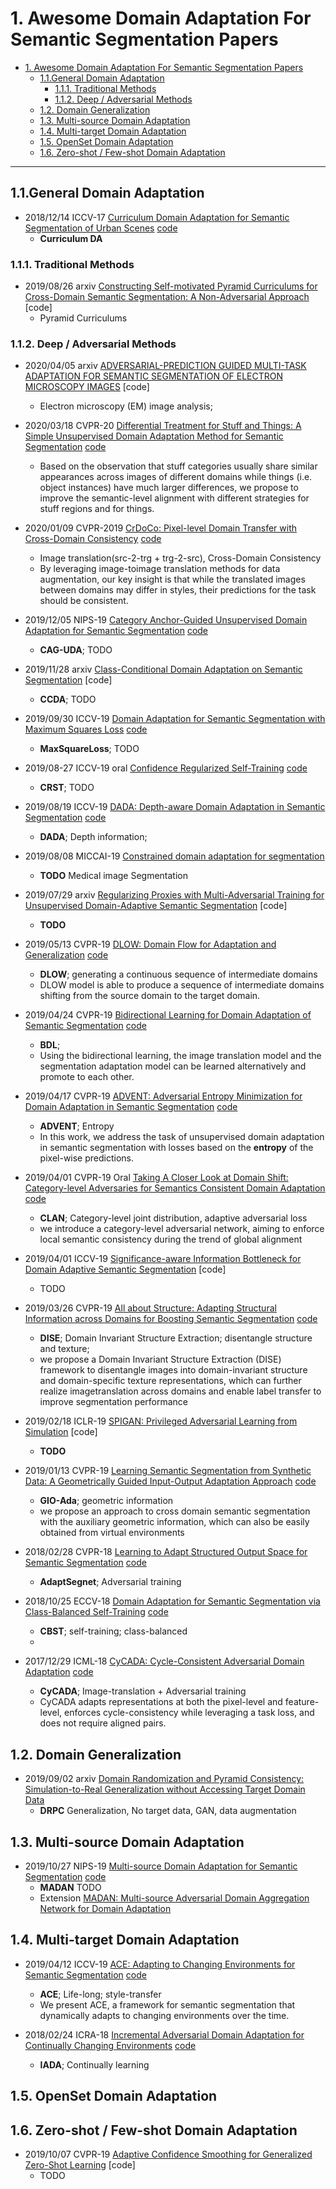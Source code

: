 # 1. Awesome Domain Adaptation For Semantic Segmentation Papers

- [1. Awesome Domain Adaptation For Semantic Segmentation Papers](#1-awesome-domain-adaptation-for-semantic-segmentation-papers)
	- [1.1.General Domain Adaptation](#11general-domain-adaptation)
		- [1.1.1. Traditional Methods](#111-traditional-methods)
		- [1.1.2. Deep / Adversarial Methods](#112-deep--adversarial-methods)
	- [1.2. Domain Generalization](#12-domain-generalization)
	- [1.3. Multi-source Domain Adaptation](#13-multi-source-domain-adaptation)
	- [1.4. Multi-target Domain Adaptation](#14-multi-target-domain-adaptation)
	- [1.5. OpenSet Domain Adaptation](#15-openset-domain-adaptation)
	- [1.6. Zero-shot / Few-shot Domain Adaptation](#16-zero-shot--few-shot-domain-adaptation)

---

## 1.1.General Domain Adaptation

- 2018/12/14 ICCV-17 [Curriculum Domain Adaptation for Semantic Segmentation of Urban Scenes](https://arxiv.org/abs/1707.09465) [code](https://github.com/YangZhang4065/AdaptationSeg)
    - **Curriculum DA**

### 1.1.1. Traditional Methods

- 2019/08/26 arxiv [Constructing Self-motivated Pyramid Curriculums for Cross-Domain Semantic Segmentation: A Non-Adversarial Approach](https://arxiv.org/abs/1908.09547) [code]
    - Pyramid Curriculums

### 1.1.2. Deep / Adversarial Methods

- 2020/04/05 arxiv [ADVERSARIAL-PREDICTION GUIDED MULTI-TASK ADAPTATION FOR SEMANTIC SEGMENTATION OF ELECTRON MICROSCOPY IMAGES](https://arxiv.org/abs/2004.02134) [code]
    - Electron microscopy (EM) image analysis;

	
- 2020/03/18 CVPR-20 [Differential Treatment for Stuff and Things: A Simple Unsupervised Domain Adaptation Method for Semantic Segmentation](https://arxiv.org/abs/2003.08040) [code]()
	- Based on the observation that stuff categories usually share similar appearances across images of different domains while things (i.e. object instances) have much larger differences, we propose to improve the semantic-level alignment with different strategies for stuff regions and for things.

- 2020/01/09 CVPR-2019 [CrDoCo: Pixel-level Domain Transfer with Cross-Domain Consistency](https://arxiv.org/abs/2001.03182) [code](https://github.com/YunChunChen/CrDoCo-pytorch)
	- Image translation(src-2-trg + trg-2-src), Cross-Domain Consistency 
	- By leveraging image-toimage translation methods for data augmentation, our key insight is that while the translated images between domains may differ in styles, their predictions for the task should be consistent.

- 2019/12/05 NIPS-19 [Category Anchor-Guided Unsupervised Domain Adaptation for Semantic Segmentation](https://arxiv.org/abs/1910.13049) [code](https://github.com/RogerZhangzz/CAG_UDA)
    - **CAG-UDA**; TODO

- 2019/11/28 arxiv [Class-Conditional Domain Adaptation on Semantic Segmentation](https://arxiv.org/abs/1911.11981) [code]
    - **CCDA**; TODO

- 2019/09/30 ICCV-19 [Domain Adaptation for Semantic Segmentation with Maximum Squares Loss](https://arxiv.org/abs/1909.13589) [code](https://github.com/ZJULearning/MaxSquareLoss)
    - **MaxSquareLoss**; TODO

- 2019/08-27 ICCV-19 oral [Confidence Regularized Self-Training](https://arxiv.org/abs/1908.09822) [code](https://github.com/yzou2/CRST)
    - **CRST**; TODO  

- 2019/08/19 ICCV-19 [DADA: Depth-aware Domain Adaptation in Semantic Segmentation](https://arxiv.org/abs/1904.01886) [code](https://github.com/valeoai/DADA)
    - **DADA**; Depth information;

- 2019/08/08 MICCAI-19 [Constrained domain adaptation for segmentation](https://arxiv.org/abs/1908.02996)
	- **TODO** Medical image Segmentation

- 2019/07/29 arxiv [Regularizing Proxies with Multi-Adversarial Training for Unsupervised Domain-Adaptive Semantic Segmentation](https://arxiv.org/abs/1907.12282) [code]
    - **TODO**

- 2019/05/13 CVPR-19 [DLOW: Domain Flow for Adaptation and Generalization](https://arxiv.org/abs/1812.05418) [code](https://github.com/ETHRuiGong/DLOW)
	- **DLOW**; generating a continuous sequence of intermediate domains
	- DLOW model is able to produce a sequence of intermediate domains shifting from the source domain to the target domain.

- 2019/04/24 CVPR-19 [Bidirectional Learning for Domain Adaptation of Semantic Segmentation](https://arxiv.org/abs/1904.10620) [code](https://github.com/liyunsheng13/BDL)
	- **BDL**;
	- Using the bidirectional learning, the image translation model and the segmentation adaptation model can be learned alternatively and promote to each other.

- 2019/04/17 CVPR-19 [ADVENT: Adversarial Entropy Minimization for Domain Adaptation in Semantic Segmentation](https://arxiv.org/abs/1811.12833) [code](https://github.com/valeoai/ADVENT)
	- **ADVENT**; Entropy
	- In this work, we address the task of unsupervised domain adaptation in semantic segmentation with losses based on the **entropy** of the pixel-wise predictions.

- 2019/04/01 CVPR-19 Oral [Taking A Closer Look at Domain Shift: Category-level Adversaries for Semantics Consistent Domain Adaptation](https://arxiv.org/abs/1809.09478) [code](https://github.com/RoyalVane/CLAN)
	- **CLAN**; Category-level joint distribution, adaptive adversarial loss
	- we introduce a category-level adversarial network, aiming to enforce local semantic consistency during the trend of global alignment

- 2019/04/01 ICCV-19 [Significance-aware Information Bottleneck for Domain Adaptive Semantic Segmentation](https://arxiv.org/abs/1904.00876) [code]
    - TODO

- 2019/03/26 CVPR-19 [All about Structure: Adapting Structural Information across Domains for Boosting Semantic Segmentation](https://arxiv.org/abs/1903.12212) [code](https://github.com/a514514772/DISE-Domain-Invariant-Structure-Extraction)
	- **DISE**; Domain Invariant Structure Extraction; disentangle structure and texture;
	- we propose a Domain Invariant Structure Extraction (DISE) framework to disentangle images into domain-invariant structure and domain-specific texture representations, which can further realize imagetranslation across domains and enable label transfer to improve segmentation performance

- 2019/02/18 ICLR-19 [SPIGAN: Privileged Adversarial Learning from Simulation]() [code]
	- **TODO**

- 2019/01/13 CVPR-19 [Learning Semantic Segmentation from Synthetic Data: A Geometrically Guided Input-Output Adaptation Approach](https://arxiv.org/abs/1812.05040) [code](https://github.com/yuhuayc/gio-ada)
	- **GIO-Ada**; geometric information
	- we propose an approach to cross domain semantic segmentation with the auxiliary geometric information, which can also be easily obtained from virtual environments

- 2018/02/28 CVPR-18 [Learning to Adapt Structured Output Space for Semantic Segmentation](https://arxiv.org/abs/1802.10349) [code](https://github.com/wasidennis/AdaptSegNet)
	- **AdaptSegnet**; Adversarial training

- 2018/10/25 ECCV-18 [Domain Adaptation for Semantic Segmentation via Class-Balanced Self-Training](https://arxiv.org/abs/1810.07911) [code](https://github.com/yzou2/CBST)
	- **CBST**; self-training; class-balanced 
	- 

- 2017/12/29 ICML-18 [CyCADA: Cycle-Consistent Adversarial Domain Adaptation](https://arxiv.org/abs/1711.03213) [code](https://github.com/jhoffman/cycada_release)
	- **CyCADA**; Image-translation + Adversarial training
	- CyCADA adapts representations at both the pixel-level and feature-level, enforces cycle-consistency while leveraging a task loss, and does not require aligned pairs.

## 1.2. Domain Generalization

- 2019/09/02 arxiv [Domain Randomization and Pyramid Consistency: Simulation-to-Real Generalization without Accessing Target Domain Data](https://arxiv.org/abs/1909.00889)
    - **DRPC** Generalization, No target data, GAN, data augmentation

## 1.3. Multi-source Domain Adaptation

- 2019/10/27 NIPS-19 [Multi-source Domain Adaptation for Semantic Segmentation](https://arxiv.org/abs/1910.12181) [code](https://github.com/Luodian/MADAN)
    - **MADAN** TODO
    - Extension [MADAN: Multi-source Adversarial Domain Aggregation Network for Domain Adaptation](https://arxiv.org/abs/2003.00820)


## 1.4. Multi-target Domain Adaptation

- 2019/04/12 ICCV-19 [ACE: Adapting to Changing Environments for Semantic Segmentation](https://arxiv.org/abs/1904.06268) [code](https://github.com/JarvisLL/ACE)
	- **ACE**; Life-long; style-transfer
	- We present ACE, a framework for semantic segmentation that dynamically adapts to changing environments over the time.

- 2018/02/24 ICRA-18 [Incremental Adversarial Domain Adaptation for Continually Changing Environments](https://arxiv.org/abs/1712.07436) [code](https://github.com/yamad07/IADA)
    - **IADA**; Continually learning

## 1.5. OpenSet Domain Adaptation

## 1.6. Zero-shot / Few-shot Domain Adaptation

- 2019/10/07 CVPR-19 [Adaptive Confidence Smoothing for Generalized Zero-Shot Learning](https://arxiv.org/abs/1812.09903) [code]
	- TODO 

